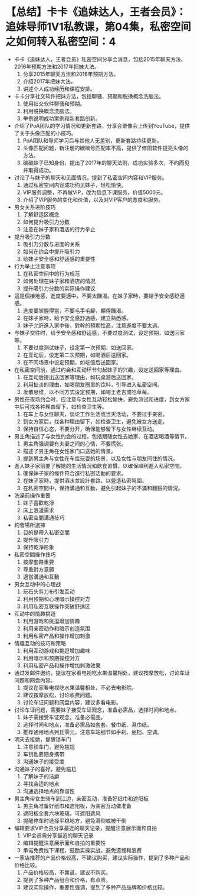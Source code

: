# 【总结】卡卡《追妹达人，王者会员》：追妹导师1V1私教课，第04集，私密空间之如何转入私密空间：4

-   卡卡《追妹达人，王者会员》私密空间分享会消息，包括2015年聊天方法、2016年预期方法和2017年把妹大法。
    1.  分享2015年聊天方法和2016年预期方法。
    2.  介绍2017年把妹大法。
    3.  讲述个人成功经历和课程安排。
-   卡卡分享社交软件把妹方法，包括聊骚、预期和脱换概念洗脑法。
    1.  使用社交软件聊骚和预期。
    2.  利用脱换概念洗脑法。
    3.  举例说明成功案例和新套路创新。
-   介绍了PoA团队的学习情况和更新套路，分享会录像会上传到YouTube，提供了关于头像匹配的小技巧。
    1.  PoA团队和导师学习后与其他人无差别，更新套路持续更新。
    2.  头像匹配问题，新注册的碳碳号匹配率不高，提供了修图软件提亮头像的方法。
    3.  碳碳妹子已知身份，提出了2017年的聊天法则，成功实验多次，不约而见并取得成功。
-   讨论了与妹子的聊天和见面情况，提到了私密空间内容和VIP服务。
    1.  通过私密空间内容成功约见妹子，轻松愉快。
    2.  VIP服务调整，不再做VIP，改为信息下课服务，价值5000元。
    3.  介绍了VIP服务的变化和价值，以及对VIP客户的态度和服务。
-   男女关系进阶技巧
    1.  了解舒适区概念
    2.  如何提升吸引力分数
    3.  注意在妹子家和酒店的行为举止
-   提升吸引力分数
    1.  吸引力分数与进度的关系
    2.  如何在约会中提升吸引力
    3.  给妹子安全感和舒适感的重要性
-   行为举止注意事项
    1.  在私密空间中的行为规范
    2.  如何处理在妹子家和酒店的情况
    3.  提升吸引力分数的实际操作建议
-   這是個接地感，進度要適中，不要太饑渴。在妹子家時，要給予安全感舒適感。
    1.  進度要掌握得當，不要毛手毛腳，顯得饑渴。
    2.  在妹子家時，給予安全感舒適感，建立熟悉感。
    3.  妹子允許進入家中後，對幹的預期性高，注意進度不要太過。
-   与妹子交往时，给予安全感和舒适感，不要过度测试，设定预期，如送回家等。
    1.  不要过度测试妹子，设定第一次预期，如送回家。
    2.  在互动后，设定第二次预期，如喝酒后送回家。
    3.  在不同场景中设定预期，如吃饭后送回家。
-   在私密空间前，通过约会和互动环节勾起妹子的兴趣，设定送回家等理由。
    1.  在互动后提出送回家等理由，如玩桌游后送回家。
    2.  利用扯淡的理由，如喝朋友圈里的饮料，引导进入私密空间。
    3.  发散思维，以不同方式设定预期，如喝王老吉或吃草莓。
-   男性在夜场约会时，应注意与女性互动轻松愉快，避免测试和进度，到女方家中后可找各种理由留下，如检查卫生等。
    1.  在车上与女性聊天，谈论工作生活或当天活动，不要过于亲密。
    2.  到女方家后，找各种理由留下，如检查卫生，避免被女方送走。
    3.  保持自信心态，不要分开，确保能够留下与女性继续互动。
-   男主角描述了与女性约会的过程，包括跟随女性去她家、在酒店喝酒等情节。
    1.  男主角强调要有夫妻之间的心情，不要慌张。
    2.  描述了男主角在女性家门口送她的情景。
    3.  提到男主角与女性在车库玩耍的场景，以及女性与朋友同住的情况。
-   進入妹子家前要了解她的生活情況和飲食習慣，以確保順利進入私密空間。
    1.  確保妹子家的條件符合進行私密活動的要求。
    2.  在妹子家時，提供酒水並設計套路，以營造私密氛圍。
    3.  在私密空間中，保持溝通和互動，避免引起妹子的不滿和翻臉的情況。
-   洗澡前操作重要
    1.  妹子喜歡乾淨
    2.  床上浪漫需求
    3.  私密空間溝通技巧
-   約會場所選擇
    1.  目的是帶入私密空間
    2.  提升吸引力
    3.  保持乾淨形象
-   私密空間操作技巧
    1.  按摩套路重要
    2.  尊重對方意願
    3.  適當溝通和互動
-   男女互动中的心理战
    1.  玩石头剪刀布引发互动
    2.  利用预期和心理暗示操控对方
    3.  利用私密互联操作突破舒适区
-   互动中的情趣挑逗
    1.  利用游戏和挑逗增加情趣
    2.  利用亲密动作和暗示创造氛围
    3.  利用私密产品和操作增加刺激
-   情趣互动的技巧和策略
    1.  利用互动游戏和挑逗增加趣味
    2.  利用暗示和预期操控对方
    3.  利用私密产品和操作增加刺激效果
-   通过发邮件邀约，提议在家看电视吃水果温馨相处，建议按摩放松，讨论车证问题和网盘内容。
    1.  提议在家看电视吃水果温馨相处，不必去电影院。
    2.  建议按摩放松，讨论收费问题。
    3.  讨论车证问题和网盘内容，建议多看电影。
-   讨论车证问题，需要妹子接受车证观念，准备必需品，选择时间和地点。
    1.  妹子需接受车证观念，准备必需品。
    2.  选择时间和地点，准备必需品如套套、餐巾纸、濕巾纸。
    3.  推荐通用地点列氏零元，注意车站细节如手刹、屁档、空调。
-   明天去接她，提醒锁车门
    1.  注意锁车门，避免尴尬
    2.  车钥匙要随身携带
    3.  沟通妹子的接受度
-   沟通妹子的喜好，避免尴尬
    1.  了解妹子的洁癖
    2.  寻找合适的地点
    3.  沟通选择地点的靠谱性
-   男主角带女生骑车到江边，亲密互动，准备好纸巾和遮阳板
    1.  男主角准备好纸巾和遮阳板，为亲密互动做准备
    2.  遮阳板全套六块玻璃，可遮阳遮风
    3.  提醒停车时选择平稳地方，避免滑倒或被干倒
-   编辑要求VIP会员分享最近的聊天记录，提醒注意展示面和自拍
    1.  VIP会员需分享最近的聊天记录
    2.  编辑提醒注意展示面和自拍的重要性
    3.  承诺免费线下课程，鼓励实操实战，避免遗憾和浪费
-   一家店推荐的产品价格较高，不建议购买，建议实际操作，提到了多种产品和价格比较。
    1.  产品价格较高，不靠谱，建议不购买。
    2.  提到了多种产品组合和价格，有点贵。
    3.  建议实际操作，重要性强调，提到了多种产品品牌和价格比较。